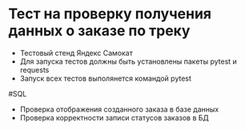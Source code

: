 # Тест на проверку получения данных о заказе по треку
- Тестовый стенд Яндекс Самокат
- Для запуска тестов должны быть установлены пакеты pytest и requests
- Запуск всех тестов выполянется командой pytest

#SQL 
- Проверка отображения созданного заказа в базе данных
- Проверка корректности записи статусов заказов в БД